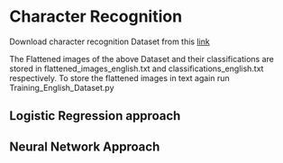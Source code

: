 # Character Recognition
Download character recognition Dataset from this [link](http://www.ee.surrey.ac.uk/CVSSP/demos/chars74k/EnglishHnd.tgz)

The Flattened images of the above Dataset and their classifications are stored in flattened_images_english.txt and classifications_english.txt respectively. To store the flattened images in text again run Training_English_Dataset.py 

## Logistic Regression approach
## Neural Network Approach
